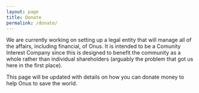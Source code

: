 ```yaml
---
layout: page
title: Donate
permalink: /donate/
---
```


We are currently working on setting up a legal entity that will manage all of the affairs, including financial, of Onus. It is intended to be a Comunity Interest Company since this is designed to benefit the community as a whole rather than individual shareholders (arguably the problem that got us here in the first place).

This page will be updated with details on how you can donate money to help Onus to save the world.
